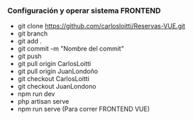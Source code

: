 ### Configuración y operar sistema FRONTEND

- git clone https://github.com/carlosloitti/Reservas-VUE.git
- git branch
- git add . 
- git commit -m "Nombre del commit"
- git push 
- git pull origin CarlosLoitti
- git pull origin JuanLondoño
- git checkout CarlosLoitti
- git checkout JuanLondono 
- npm run dev 
- php artisan serve
- npm run serve (Para correr FRONTEND VUE)
